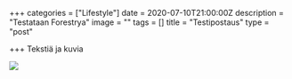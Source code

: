 +++
categories = ["Lifestyle"]
date = 2020-07-10T21:00:00Z
description = "Testataan Forestrya"
image = ""
tags = []
title = "Testipostaus"
type = "post"

+++
Tekstiä ja kuvia

![](/images/masonary-post/post-9.jpg)